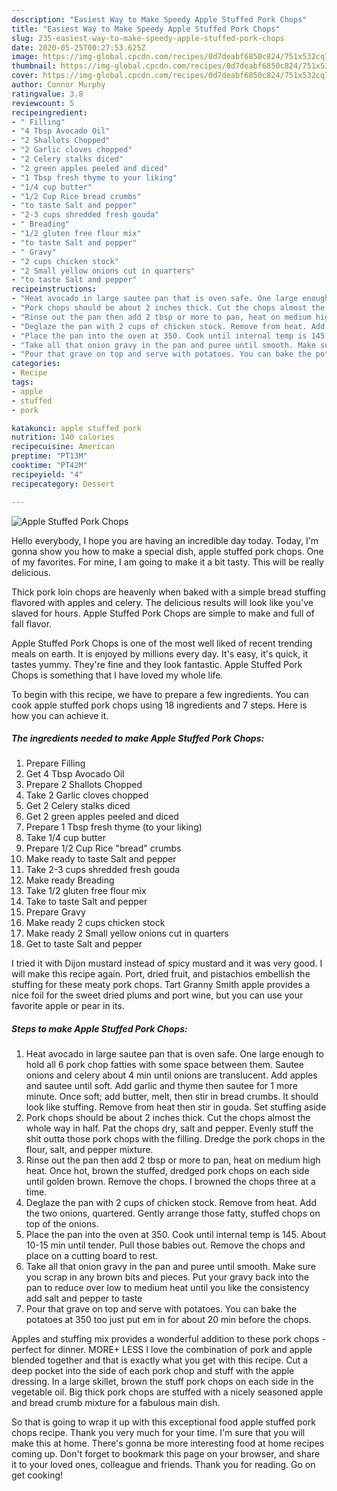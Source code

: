 ```yaml
---
description: "Easiest Way to Make Speedy Apple Stuffed Pork Chops"
title: "Easiest Way to Make Speedy Apple Stuffed Pork Chops"
slug: 235-easiest-way-to-make-speedy-apple-stuffed-pork-chops
date: 2020-05-25T00:27:53.625Z
image: https://img-global.cpcdn.com/recipes/0d7deabf6850c824/751x532cq70/apple-stuffed-pork-chops-recipe-main-photo.jpg
thumbnail: https://img-global.cpcdn.com/recipes/0d7deabf6850c824/751x532cq70/apple-stuffed-pork-chops-recipe-main-photo.jpg
cover: https://img-global.cpcdn.com/recipes/0d7deabf6850c824/751x532cq70/apple-stuffed-pork-chops-recipe-main-photo.jpg
author: Connor Murphy
ratingvalue: 3.8
reviewcount: 5
recipeingredient:
- " Filling"
- "4 Tbsp Avocado Oil"
- "2 Shallots Chopped"
- "2 Garlic cloves chopped"
- "2 Celery stalks diced"
- "2 green apples peeled and diced"
- "1 Tbsp fresh thyme to your liking"
- "1/4 cup butter"
- "1/2 Cup Rice bread crumbs"
- "to taste Salt and pepper"
- "2-3 cups shredded fresh gouda"
- " Breading"
- "1/2 gluten free flour mix"
- "to taste Salt and pepper"
- " Gravy"
- "2 cups chicken stock"
- "2 Small yellow onions cut in quarters"
- "to taste Salt and pepper"
recipeinstructions:
- "Heat avocado in large sautee pan that is oven safe. One large enough to hold all 6 pork chop fatties with some space between them. Sautee onions and celery about 4 min until onions are translucent. Add apples and sautee until soft. Add garlic and thyme then sautee for 1 more minute. Once soft; add butter, melt, then stir in bread crumbs. It should look like stuffing. Remove from heat then stir in gouda. Set stuffing aside"
- "Pork chops should be about 2 inches thick. Cut the chops almost the whole way in half. Pat the chops dry, salt and pepper. Evenly stuff the shit outta those pork chops with the filling. Dredge the pork chops in the flour, salt, and pepper mixture."
- "Rinse out the pan then add 2 tbsp or more to pan, heat on medium high heat. Once hot, brown the stuffed, dredged pork chops on each side until golden brown. Remove the chops. I browned the chops three at a time."
- "Deglaze the pan with 2 cups of chicken stock. Remove from heat. Add the two onions, quartered. Gently arrange those fatty, stuffed chops on top of the onions."
- "Place the pan into the oven at 350. Cook until internal temp is 145. About 10-15 min until tender. Pull those babies out. Remove the chops and place on a cutting board to rest."
- "Take all that onion gravy in the pan and puree until smooth. Make sure you scrap in any brown bits and pieces. Put your gravy back into the pan to reduce over low to medium heat until you like the consistency add salt and pepper to taste"
- "Pour that grave on top and serve with potatoes. You can bake the potatoes at 350 too just put em in for about 20 min before the chops."
categories:
- Recipe
tags:
- apple
- stuffed
- pork

katakunci: apple stuffed pork 
nutrition: 140 calories
recipecuisine: American
preptime: "PT13M"
cooktime: "PT42M"
recipeyield: "4"
recipecategory: Dessert

---
```



![Apple Stuffed Pork Chops](https://img-global.cpcdn.com/recipes/0d7deabf6850c824/751x532cq70/apple-stuffed-pork-chops-recipe-main-photo.jpg)

Hello everybody, I hope you are having an incredible day today. Today, I'm gonna show you how to make a special dish, apple stuffed pork chops. One of my favorites. For mine, I am going to make it a bit tasty. This will be really delicious.

Thick pork loin chops are heavenly when baked with a simple bread stuffing flavored with apples and celery. The delicious results will look like you&#39;ve slaved for hours. Apple Stuffed Pork Chops are simple to make and full of fall flavor.

Apple Stuffed Pork Chops is one of the most well liked of recent trending meals on earth. It is enjoyed by millions every day. It's easy, it's quick, it tastes yummy. They're fine and they look fantastic. Apple Stuffed Pork Chops is something that I have loved my whole life.


To begin with this recipe, we have to prepare a few ingredients. You can cook apple stuffed pork chops using 18 ingredients and 7 steps. Here is how you can achieve it.

##### The ingredients needed to make Apple Stuffed Pork Chops:

1. Prepare  Filling
1. Get 4 Tbsp Avocado Oil
1. Prepare 2 Shallots Chopped
1. Take 2 Garlic cloves chopped
1. Get 2 Celery stalks diced
1. Get 2 green apples peeled and diced
1. Prepare 1 Tbsp fresh thyme (to your liking)
1. Take 1/4 cup butter
1. Prepare 1/2 Cup Rice &#34;bread&#34; crumbs
1. Make ready to taste Salt and pepper
1. Take 2-3 cups shredded fresh gouda
1. Make ready  Breading
1. Take 1/2 gluten free flour mix
1. Take to taste Salt and pepper
1. Prepare  Gravy
1. Make ready 2 cups chicken stock
1. Make ready 2 Small yellow onions cut in quarters
1. Get to taste Salt and pepper


I tried it with Dijon mustard instead of spicy mustard and it was very good. I will make this recipe again. Port, dried fruit, and pistachios embellish the stuffing for these meaty pork chops. Tart Granny Smith apple provides a nice foil for the sweet dried plums and port wine, but you can use your favorite apple or pear in its. 

##### Steps to make Apple Stuffed Pork Chops:

1. Heat avocado in large sautee pan that is oven safe. One large enough to hold all 6 pork chop fatties with some space between them. Sautee onions and celery about 4 min until onions are translucent. Add apples and sautee until soft. Add garlic and thyme then sautee for 1 more minute. Once soft; add butter, melt, then stir in bread crumbs. It should look like stuffing. Remove from heat then stir in gouda. Set stuffing aside
1. Pork chops should be about 2 inches thick. Cut the chops almost the whole way in half. Pat the chops dry, salt and pepper. Evenly stuff the shit outta those pork chops with the filling. Dredge the pork chops in the flour, salt, and pepper mixture.
1. Rinse out the pan then add 2 tbsp or more to pan, heat on medium high heat. Once hot, brown the stuffed, dredged pork chops on each side until golden brown. Remove the chops. I browned the chops three at a time.
1. Deglaze the pan with 2 cups of chicken stock. Remove from heat. Add the two onions, quartered. Gently arrange those fatty, stuffed chops on top of the onions.
1. Place the pan into the oven at 350. Cook until internal temp is 145. About 10-15 min until tender. Pull those babies out. Remove the chops and place on a cutting board to rest.
1. Take all that onion gravy in the pan and puree until smooth. Make sure you scrap in any brown bits and pieces. Put your gravy back into the pan to reduce over low to medium heat until you like the consistency add salt and pepper to taste
1. Pour that grave on top and serve with potatoes. You can bake the potatoes at 350 too just put em in for about 20 min before the chops.


Apples and stuffing mix provides a wonderful addition to these pork chops - perfect for dinner. MORE+ LESS I love the combination of pork and apple blended together and that is exactly what you get with this recipe. Cut a deep pocket into the side of each pork chop and stuff with the apple dressing. In a large skillet, brown the stuff pork chops on each side in the vegetable oil. Big thick pork chops are stuffed with a nicely seasoned apple and bread crumb mixture for a fabulous main dish. 

So that is going to wrap it up with this exceptional food apple stuffed pork chops recipe. Thank you very much for your time. I'm sure that you will make this at home. There's gonna be more interesting food at home recipes coming up. Don't forget to bookmark this page on your browser, and share it to your loved ones, colleague and friends. Thank you for reading. Go on get cooking!
